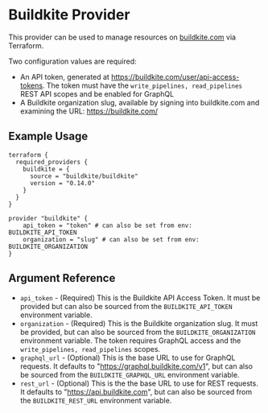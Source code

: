 # Buildkite Provider

This provider can be used to manage resources on [buildkite.com](https://buildkite.com) via Terraform.

Two configuration values are required:

-   An API token, generated at https://buildkite.com/user/api-access-tokens. The
    token must have the `write_pipelines, read_pipelines` REST API scopes and be enabled for GraphQL
-   A Buildkite organization slug, available by signing into buildkite.com and
    examining the URL: https://buildkite.com/<org-slug>

## Example Usage

```hcl
terraform {
  required_providers {
    buildkite = {
      source = "buildkite/buildkite"
      version = "0.14.0"
    }
  }
}

provider "buildkite" {
    api_token = "token" # can also be set from env: BUILDKITE_API_TOKEN
    organization = "slug" # can also be set from env: BUILDKITE_ORGANIZATION
}
```

## Argument Reference

-   `api_token` - (Required) This is the Buildkite API Access Token. It must be provided but can also be sourced from the `BUILDKITE_API_TOKEN` environment variable.
-   `organization` - (Required) This is the Buildkite organization slug. It must be provided, but can also be sourced from the `BUILDKITE_ORGANIZATION` environment variable. The token requires GraphQL access and the `write_pipelines, read_pipelines` scopes.
-   `graphql_url` - (Optional) This is the base URL to use for GraphQL requests. It defaults to "https://graphql.buildkite.com/v1", but can also be sourced from the `BUILDKITE_GRAPHQL_URL` environment variable.
-   `rest_url` - (Optional) This is the the base URL to use for REST requests. It defaults to "https://api.buildkite.com", but can also be sourced from the `BUILDKITE_REST_URL` environment variable.
